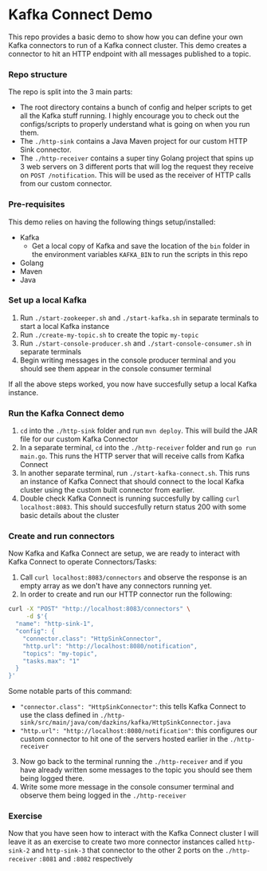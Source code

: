 # Kafka Connect Demo

This repo provides a basic demo to show how you can define your own Kafka connectors to run of a Kafka connect cluster. This demo creates a connector to hit an HTTP endpoint with all messages published to a topic.

### Repo structure

The repo is split into the 3 main parts:

- The root directory contains a bunch of config and helper scripts to get all the Kafka stuff running. I highly encourage you to check out the configs/scripts to properly understand what is going on when you run them.
- The `./http-sink` contains a Java Maven project for our custom HTTP Sink connector.
- The `./http-receiver` contains a super tiny Golang project that spins up 3 web servers on 3 different ports that will log the request they receive on `POST /notification`. This will be used as the receiver of HTTP calls from our custom connector.

### Pre-requisites

This demo relies on having the following things setup/installed:

- Kafka
  - Get a local copy of Kafka and save the location of the `bin` folder in the environment variables `KAFKA_BIN` to run the scripts in this repo
- Golang
- Maven
- Java

### Set up a local Kafka

1. Run `./start-zookeeper.sh` and `./start-kafka.sh` in separate terminals to start a local Kafka instance
2. Run `./create-my-topic.sh` to create the topic `my-topic`
3. Run `./start-console-producer.sh` and `./start-console-consumer.sh` in separate terminals
4. Begin writing messages in the console producer terminal and you should see them appear in the console consumer terminal

If all the above steps worked, you now have succesfully setup a local Kafka instance.

### Run the Kafka Connect demo

1. `cd` into the `./http-sink` folder and run `mvn deploy`. This will build the JAR file for our custom Kafka Connector
2. In a separate terminal, `cd` into the `./http-receiver` folder and run `go run main.go`. This runs the HTTP server that will receive calls from Kafka Connect
3. In another separate terminal, run `./start-kafka-connect.sh`. This runs an instance of Kafka Connect that should connect to the local Kafka cluster using the custom built connector from earlier.
4. Double check Kafka Connect is running succesfully by calling `curl localhost:8083`. This should succesfully return status 200 with some basic details about the cluster

### Create and run connectors

Now Kafka and Kafka Connect are setup, we are ready to interact with Kafka Connect to operate Connectors/Tasks:

1. Call `curl localhost:8083/connectors` and observe the response is an empty array as we don't have any connectors running yet.
2. In order to create and run our HTTP connector run the following:

```bash
curl -X "POST" "http://localhost:8083/connectors" \
     -d $'{
  "name": "http-sink-1",
  "config": {
    "connector.class": "HttpSinkConnector",
    "http.url": "http://localhost:8080/notification",
    "topics": "my-topic",
    "tasks.max": "1"
  }
}'
```

Some notable parts of this command:

- `"connector.class": "HttpSinkConnector"`: this tells Kafka Connect to use the class defined in `./http-sink/src/main/java/com/dazkins/kafka/HttpSinkConnector.java`
- `"http.url": "http://localhost:8080/notification"`: this configures our custom connector to hit one of the servers hosted earlier in the `./http-receiver`

3. Now go back to the terminal running the `./http-receiver` and if you have already written some messages to the topic you should see them being logged there.
4. Write some more message in the console consumer terminal and observe them being logged in the `./http-receiver`

### Exercise

Now that you have seen how to interact with the Kafka Connect cluster I will leave it as an exercise to create two more connector instances called `http-sink-2` and `http-sink-3` that connector to the other 2 ports on the `./http-receiver` `:8081` and `:8082` respectively
